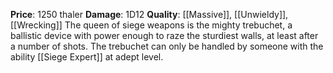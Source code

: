 **Price**: 1250 thaler
**Damage**: 1D12
**Quality**: [[Massive]], [[Unwieldy]], [[Wrecking]]
The queen of siege weapons is the mighty trebuchet, a ballistic device with power enough to raze the sturdiest walls, at least after a number of shots. The trebuchet can only be handled by someone with the ability [[Siege Expert]] at adept level.